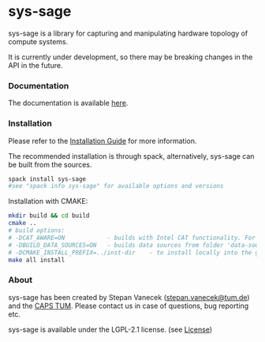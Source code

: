 # sys-sage

sys-sage is a library for capturing and manipulating hardware topology of compute systems.

It is currently under development, so there may be breaking changes in the API in the future.

### Documentation

The documentation is available [here](https://stepanvanecek.github.io/sys-sage/html/index.html).

### Installation

Please refer to the [Installation Guide](https://stepanvanecek.github.io/sys-sage/html/md__installation__guide.html) for more information.

The recommended installation is through spack, alternatively, sys-sage can be built from the sources.

```bash
spack install sys-sage
#see "spack info sys-sage" for available options and versions
```

Installation with CMAKE:
```bash
mkdir build && cd build
cmake ..
# build options:
# -DCAT_AWARE=ON            - builds with Intel CAT functionality. For that, Intel-specific pqos header/library are necessary.
# -DBUILD_DATA_SOURCES=ON   - builds data sources from folder 'data-sources'. If turned on, includes Linux-specific libraries and hwloc. Data sources are used to collecting HW-related information, so it only makes sense to compile that on the system where the topology information is queried.
# -DCMAKE_INSTALL_PREFIX=../inst-dir    - to install locally into the git repo folder
make all install
```

### About

sys-sage has been created by Stepan Vanecek (stepan.vanecek@tum.de) and the [CAPS TUM](https://www.ce.cit.tum.de/en/caps/homepage/). Please contact us in case of questions, bug reporting etc.

sys-sage is available under the LGPL-2.1 license. (see [License](https://github.com/caps-tum/sys-sage/blob/master/LICENSE))
